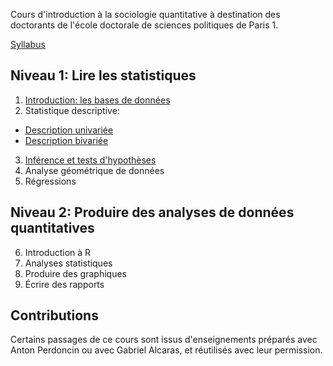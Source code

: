 Cours d'introduction à la sociologie quantitative à destination des doctorants de l'école doctorale de sciences politiques de Paris 1.

[Syllabus](programme.pdf)

## Niveau 1: Lire les statistiques

1. [Introduction: les bases de données](01_base_donnees.pdf)
2. Statistique descriptive:
  - [Description univariée](02_description_univariee.pdf)
  - [Description bivariée](02_description_bivariee.pdf)
3. [Inférence et tests d'hypothèses](03_inference.pdf)
4. Analyse géométrique de données
5. Régressions

## Niveau 2: Produire des analyses de données quantitatives

6. Introduction à R
7. Analyses statistiques
8. Produire des graphiques
9. Écrire des rapports

## Contributions

Certains passages de ce cours sont issus d'enseignements préparés avec Anton Perdoncin ou avec Gabriel Alcaras, et réutilisés avec leur permission.